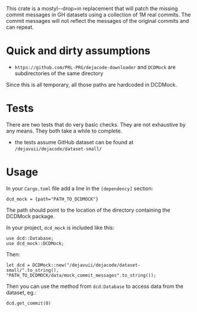 This crate is a mostyl--drop=in replacement that will patch the missing commit
messages in GH datasets using a collection of 1M real commits. The commit
messages will not reflect the messages of the original commits and can repeat.

# Quick and dirty assumptions

* `https://github.com/PRL-PRG/dejacode-downloader` and `DCDMock` are subdirectories of the same directory

Since this is all temporary, all those paths are hardcoded in DCDMock.

# Tests

There are two tests that do very basic checks. They are not exhaustive by any means. They both take a while to complete.

* the tests assume GitHub dataset can be found at `/dejavuii/dejacode/dataset-small/`

# Usage

In your `Cargo.toml` file add a line in the `[dependency]` section:

```
dcd_mock = {path="PATH_TO_DCDMOCK"}
```

The path should point to the location of the directory containing the DCDMock package.

In your project, `dcd_mock` is included like this:

```
use dcd::Database;
use dcd_mock::DCDMock;
```

Then:

```
let dcd = DCDMock::new("/dejavuii/dejacode/dataset-small/".to_string(), "PATH_TO_DCDMOCK/data/mock_commit_messages".to_string());
```

Then you can use the method from `dcd:Database` to access data from the dataset, eg.:

```
dcd.get_commit(0)
```
